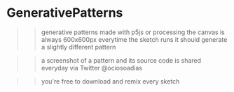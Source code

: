 # GenerativePatterns

>> generative patterns made with p5js or processing
>> the canvas is always 600x600px
>> everytime the sketch runs it should generate a slightly different pattern

>> a screenshot of a pattern and its source code is shared everyday via Twitter @ociosoadias

>> you're free to download and remix every sketch
